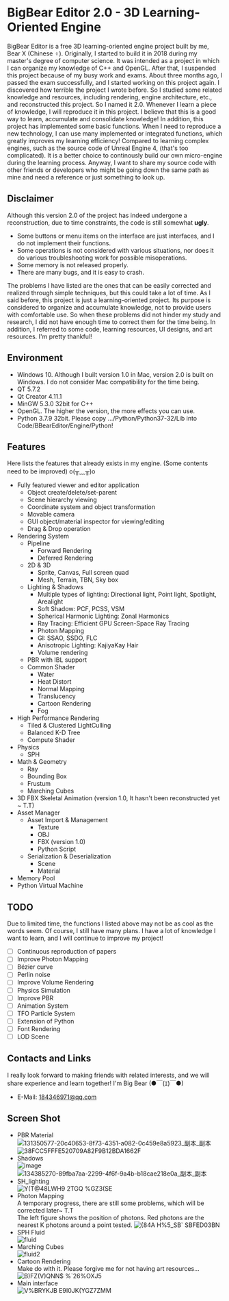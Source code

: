 # BigBear Editor 2.0 - 3D Learning-Oriented Engine
BigBear Editor is a free 3D learning-oriented engine project built by me, Bear X (Chinese ♀). Originally, I started to build it in 2018 during my master's degree of computer science. It was intended as a project in which I can organize my knowledge of C++ and OpenGL. After that, I suspended this project because of my busy work and exams. About three months ago, I passed the exam successfully, and I started working on this project again. I discovered how terrible the project I wrote before. So I studied some related knowledge and resources, including rendering, engine architecture, etc., and reconstructed this project. So I named it 2.0. Whenever I learn a piece of knowledge, I will reproduce it in this project. I believe that this is a good way to learn, accumulate and consolidate knowledge! In addition, this project has implemented some basic functions. When I need to reproduce a new technology, I can use many implemented or integrated functions, which greatly improves my learning efficiency! Compared to learning complex engines, such as the source code of Unreal Engine 4, (that's too complicated). It is a better choice to continously build our own micro-engine during the learning process. Anyway, I want to share my source code with other friends or developers who might be going down the same path as mine and need a reference or just something to look up.
## Disclaimer
Although this version 2.0 of the project has indeed undergone a reconstruction, due to time constraints, the code is still somewhat **ugly**.
* Some buttons or menu items on the interface are just interfaces, and I do not implement their functions.
* Some operations is not considered with various situations, nor does it do various troubleshooting work for possible misoperations.
* Some memory is not released properly.
* There are many bugs, and it is easy to crash.

The problems I have listed are the ones that can be easily corrected and realized through simple techniques, but this could take a lot of time. As I said before, this project is just a learning-oriented project. Its purpose is considered to organize and accumulate knowledge, not to provide users with comfortable use. So when these problems did not hinder my study and research, I did not have enough time to correct them for the time being.
In addition, I referred to some code, learning resources, UI designs, and art resources. I'm pretty thankful!
## Environment
* Windows 10. Although I built version 1.0 in Mac, version 2.0 is built on Windows. I do not consider Mac compatibility for the time being.
* QT 5.7.2
* Qt Creator 4.11.1
* MinGW 5.3.0 32bit for C++
* OpenGL. The higher the version, the more effects you can use.
* Python 3.7.9 32bit. Please copy .../Python/Python37-32/Lib into Code/BBearEditor/Engine/Python!
## Features
Here lists the features that already exists in my engine. (Some contents need to be improved) o(╥﹏╥)o
* Fully featured viewer and editor application
  - Object create/delete/set-parent
  - Scene hierarchy viewing
  - Coordinate system and object transformation
  - Movable camera
  - GUI object/material inspector for viewing/editing
  - Drag & Drop operation
* Rendering System
  - Pipeline
    + Forward Rendering
    + Deferred Rendering
  - 2D & 3D
    + Sprite, Canvas, Full screen quad
    + Mesh, Terrain, TBN, Sky box
  - Lighting & Shadows
    + Multiple types of lighting: Directional light, Point light, Spotlight, Arealight
    + Soft Shadow: PCF, PCSS, VSM
    + Spherical Harmonic Lighting: Zonal Harmonics
    + Ray Tracing: Efficient GPU Screen-Space Ray Tracing
    + Photon Mapping
    + GI: SSAO, SSDO, FLC
    + Anisotropic Lighting: KajiyaKay Hair
    + Volume rendering
  - PBR with IBL support
  - Common Shader
    + Water
    + Heat Distort
    + Normal Mapping
    + Translucency
    + Cartoon Rendering
    + Fog
* High Performance Rendering
  - Tiled & Clustered LightCulling
  - Balanced K-D Tree
  - Compute Shader
* Physics
  - SPH
* Math & Geometry
  - Ray
  - Bounding Box
  - Frustum
  - Marching Cubes
* 3D FBX Skeletal Animation (version 1.0, It hasn't been reconstructed yet ~ T.T)
* Asset Manager
  - Asset Import & Management
    + Texture
    + OBJ
    + FBX (version 1.0)
    + Python Script
  - Serialization & Deserialization
    + Scene
    + Material
* Memory Pool
* Python Virtual Machine
## TODO
Due to limited time, the functions I listed above may not be as cool as the words seem. Of course, I still have many plans. I have a lot of knowledge I want to learn, and I will continue to improve my project!
- [ ] Continuous reproduction of papers
- [ ] Improve Photon Mapping
- [ ] Bézier curve
- [ ] Perlin noise
- [ ] Improve Volume Rendering
- [ ] Physics Simulation
- [ ] Improve PBR
- [ ] Animation System
- [ ] TFO Particle System
- [ ] Extension of Python
- [ ] Font Rendering
- [ ] LOD Scene
## Contacts and Links
I really look forward to making friends with related interests, and we will share experience and learn together! I'm Big Bear (●￣(ｴ)￣●)
* E-Mail: 184346971@qq.com
## Screen Shot
* PBR Material  
![131350577-20c40653-8f73-4351-a082-0c459e8a5923_副本_副本](https://user-images.githubusercontent.com/31690363/134453521-e4701db7-79a1-4ae1-8546-c00c7b349c00.png)
![38FCC5FFFE520709A82F9B12BDA1662F](https://user-images.githubusercontent.com/31690363/134385568-62c18b04-5e77-48e1-8297-7c663af0c839.png)
* Shadows  
![image](https://user-images.githubusercontent.com/31690363/133650927-56a3da4f-412c-4879-9657-6432c703eb13.png)
![134385270-89fba7aa-2299-4f6f-9a4b-b18cae218e0a_副本_副本](https://user-images.githubusercontent.com/31690363/134453742-a3d9ea43-d961-4c5c-bbbf-0b9066fb9499.png)
* SH_lighting  
![Y(T@48LWH9 2TGQ %GZ3(SE](https://user-images.githubusercontent.com/31690363/133653521-1fb1ec66-cfa4-43c7-9b75-a7674adc0bb2.png)
* Photon Mapping  
A temporary progress, there are still some problems, which will be corrected later~ T.T  
The left figure shows the position of photons. Red photons are the nearest K photons around a point tested.
![{84A H%5_SB` SBFED03BN](https://user-images.githubusercontent.com/31690363/134267061-5f81fd14-94b4-416f-91e0-a082cf47314b.png)
* SPH Fluid  
![fluid](https://user-images.githubusercontent.com/31690363/135880900-6845f483-917b-4d77-9267-7720caebc0ed.gif)
* Marching Cubes  
![fluid2](https://user-images.githubusercontent.com/31690363/136342552-8d352ded-e7fd-4d11-bbf8-f4db6fe13e16.gif)
* Cartoon Rendering  
Make do with it. Please forgive me for not having art resources...  
![B$)FZ(V$)QNN$ %`26%OXJ5](https://user-images.githubusercontent.com/31690363/134540491-b60f3772-25a2-4447-a67b-a267120256de.png)
* Main interface  
![V%BRYKJB E9I0JK(YGZ7ZMM](https://user-images.githubusercontent.com/31690363/130344475-acf28e7e-d0a0-4c86-860f-ce25d081b559.png)

